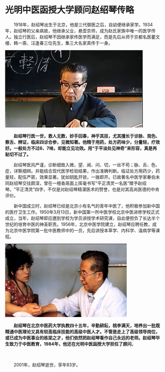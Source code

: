 # 光明中医函授大学顾问赵绍琴传略

　　1918年，赵绍琴出生于北京，他是三代御医之后，自幼便继承家学。1934年，赵绍琴的父亲病故，他继承父业，悬壶京师，成为赵氏家族中唯一的医学传人。独立行医后，赵绍琴不因继承家传医学而满足，而是先后从师于京都名医瞿文楼、韩一斋、汪逢春三位先生，集三大名家真传于一身。

![光明中医函授大学顾问赵绍琴](img/2019051509103358d5e4.jpg)



　　**赵绍琴行医一世，救人无数，妙手回春，神乎其技，尤其擅长于诊脉、观色、察舌、辨证，临床四诊合参，见微知著。他精于用药，处方药味少，分量轻，疗效好。一般处方不过6、7味，却能立见功效。用“于平淡处见神奇”来形容，真是再贴切不过了。**



　　赵绍琴医风严谨，诊断细致入微，望、闻、问、切，一丝不苟；脉、舌、色、症，详察细辨。并能结合现代医学检验结果，作出准确判断。临证处方用药少，药量轻，配伍严密，效果显著。犹如钥匙开锁，一拨即开。已故著名中医学家秦伯未同赵绍琴交往颇深，曾在一檀香鬲面上挥毫书写“平正清灵一名医”赠予赵绍琴。“平正清灵”四字，不仅是对赵绍琴精湛医术的赞誉，也是对其高尚医德的中肯评价。



　　新中国成立时，赵绍琴已经是北京小有名气的青年中医了，他积极参加新中国的医疗卫生工作。1950年3月13日，新中国第一所中医学校北京中医进修学校正式成立，当年，赵绍琴即应邀到学校为学员讲授学术研究课，自此便担负了长达半个世纪的培育中医的神圣职责。1956年，北京中医学院建立，赵绍琴应聘任教，成为北京中医学院第一批中医教师中的一员，先后讲授本草学、内科学、温病学等课程。

![光明中医函授大学顾问赵绍琴](img/201905150914066fd14c.png)



　　**赵绍琴在北京中医药大学执教四十五年，辛勤耕耘，桃李满天，培养出一批既精通中医理论又具有较高临床技能的高级中医人才。不管是走上了高级领导岗位，或已成为中医事业的栋梁之才，他们依然把赵绍琴看作自己永远的老师。赵绍琴毕生致力于中医教育，1984年，他还在光明中医函授大学担任了顾问**。

　

　　2001年，赵绍琴逝世，享年83岁。